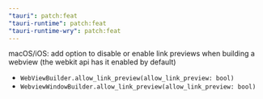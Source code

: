 ```yaml
---
"tauri": patch:feat
"tauri-runtime": patch:feat
"tauri-runtime-wry": patch:feat
---
```


macOS/iOS: add option to disable or enable link previews when building a webview (the webkit api has it enabled by default)
  -  `WebViewBuilder.allow_link_preview(allow_link_preview: bool)`
  -  `WebviewWindowBuilder.allow_link_preview(allow_link_preview: bool)`
